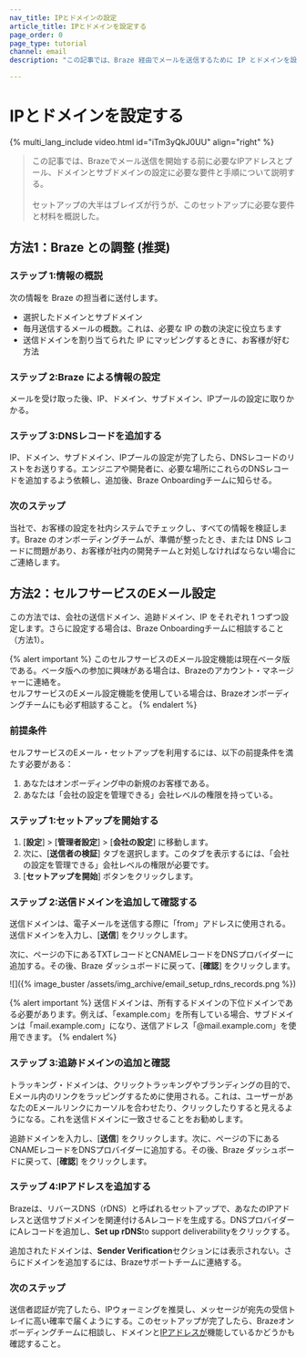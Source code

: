 ```yaml
---
nav_title: IPとドメインの設定
article_title: IPとドメインを設定する
page_order: 0
page_type: tutorial
channel: email
description: "この記事では、Braze 経由でメールを送信するために IP とドメインを設定する方法を順に説明します。"

---
```


# IPとドメインを設定する

{% multi_lang_include video.html id="iTm3yQkJ0UU" align="right"  %}

> この記事では、Brazeでメール送信を開始する前に必要なIPアドレスとプール、ドメインとサブドメインの設定に必要な要件と手順について説明する。<br><br>セットアップの大半はブレイズが行うが、このセットアップに必要な要件と材料を概説した。

## 方法1：Braze との調整 (推奨)

### ステップ 1:情報の概説

次の情報を Braze の担当者に送付します。

* 選択したドメインとサブドメイン
* 毎月送信するメールの概数。これは、必要な IP の数の決定に役立ちます
* 送信ドメインを割り当てられた IP にマッピングするときに、お客様が好む方法

### ステップ 2:Braze による情報の設定

メールを受け取った後、IP、ドメイン、サブドメイン、IPプールの設定に取りかかる。

### ステップ 3:DNSレコードを追加する

IP、ドメイン、サブドメイン、IPプールの設定が完了したら、DNSレコードのリストをお送りする。エンジニアや開発者に、必要な場所にこれらのDNSレコードを追加するよう依頼し、追加後、Braze Onboardingチームに知らせる。

### 次のステップ

当社で、お客様の設定を社内システムでチェックし、すべての情報を検証します。Braze のオンボーディングチームが、準備が整ったとき、または DNS レコードに問題があり、お客様が社内の開発チームと対処しなければならない場合にご連絡します。

## 方法2：セルフサービスのEメール設定

この方法では、会社の送信ドメイン、追跡ドメイン、IP をそれぞれ 1 つずつ設定します。さらに設定する場合は、Braze Onboardingチームに相談すること（方法1）。

{% alert important %}
このセルフサービスのEメール設定機能は現在ベータ版である。ベータ版への参加に興味がある場合は、Brazeのアカウント・マネージャーに連絡を。<br>セルフサービスのEメール設定機能を使用している場合は、Brazeオンボーディングチームにも必ず相談すること。
{% endalert %}

### 前提条件

セルフサービスのEメール・セットアップを利用するには、以下の前提条件を満たす必要がある：

1. あなたはオンボーディング中の新規のお客様である。
2. あなたは「会社の設定を管理できる」会社レベルの権限を持っている。

### ステップ 1:セットアップを開始する

1. [**設定**] > [**管理者設定**] > [**会社の設定**] に移動します。 
2. 次に、[**送信者の検証**] タブを選択します。このタブを表示するには、「会社の設定を管理できる」会社レベルの権限が必要です。
3. [**セットアップを開始**] ボタンをクリックします。

### ステップ 2:送信ドメインを追加して確認する

送信ドメインは、電子メールを送信する際に「from」アドレスに使用される。送信ドメインを入力し、[**送信**] をクリックします。 

次に、ページの下にあるTXTレコードとCNAMEレコードをDNSプロバイダーに追加する。その後、Braze ダッシュボードに戻って、[**確認**] をクリックします。

\![]({% image_buster /assets/img_archive/email_setup_rdns_records.png %})

{% alert important %}
送信ドメインは、所有するドメインの下位ドメインである必要があります。例えば、「example.com」を所有している場合、サブドメインは「mail.example.com」になり、送信アドレス「@mail.example.com」を使用できます。
{% endalert %}

### ステップ 3:追跡ドメインの追加と確認

トラッキング・ドメインは、クリックトラッキングやブランディングの目的で、Eメール内のリンクをラッピングするために使用される。これは、ユーザーがあなたのEメールリンクにカーソルを合わせたり、クリックしたりすると見えるようになる。これを送信ドメインに一致させることをお勧めします。

追跡ドメインを入力し、[**送信**] をクリックします。次に、ページの下にあるCNAMEレコードをDNSプロバイダーに追加する。その後、Braze ダッシュボードに戻って、[**確認**] をクリックします。

### ステップ 4:IPアドレスを追加する

Brazeは、リバースDNS（rDNS）と呼ばれるセットアップで、あなたのIPアドレスと送信サブドメインを関連付けるAレコードを生成する。DNSプロバイダーにAレコードを追加し、**Set up rDNS**to support deliverabilityをクリックする。

追加されたドメインは、**Sender Verification**セクションには表示されない。さらにドメインを追加するには、Brazeサポートチームに連絡する。

### 次のステップ

送信者認証が完了したら、IPウォーミングを推奨し、メッセージが宛先の受信トレイに高い確率で届くようにする。このセットアップが完了したら、Brazeオンボーディングチームに相談し、ドメインと[IPアドレスが]({{site.baseurl}}/user_guide/message_building_by_channel/email/email_setup/ip_warming/)機能しているかどうかも確認すること。


